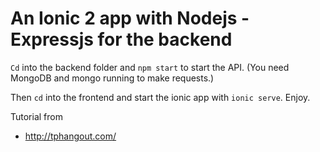 # An Ionic 2 app with Nodejs - Expressjs for the backend

`Cd` into the backend folder and `npm start` to start the API.
(You need MongoDB and mongo running to make requests.)

Then `cd` into the frontend and start the ionic app with `ionic serve`.
Enjoy.

Tutorial from 
* http://tphangout.com/